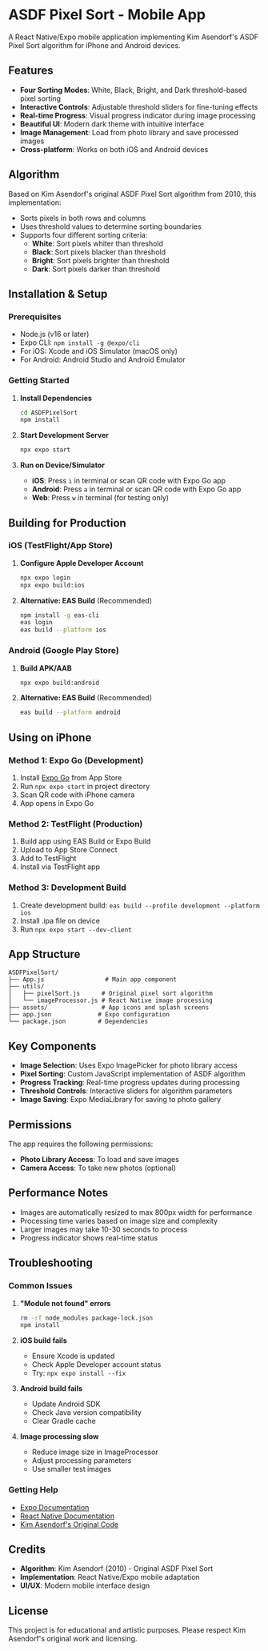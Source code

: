 # ASDF Pixel Sort - Mobile App

A React Native/Expo mobile application implementing Kim Asendorf's ASDF Pixel Sort algorithm for iPhone and Android devices.

## Features

- **Four Sorting Modes**: White, Black, Bright, and Dark threshold-based pixel sorting
- **Interactive Controls**: Adjustable threshold sliders for fine-tuning effects
- **Real-time Progress**: Visual progress indicator during image processing
- **Beautiful UI**: Modern dark theme with intuitive interface
- **Image Management**: Load from photo library and save processed images
- **Cross-platform**: Works on both iOS and Android devices

## Algorithm

Based on Kim Asendorf's original ASDF Pixel Sort algorithm from 2010, this implementation:
- Sorts pixels in both rows and columns
- Uses threshold values to determine sorting boundaries
- Supports four different sorting criteria:
  - **White**: Sort pixels whiter than threshold
  - **Black**: Sort pixels blacker than threshold  
  - **Bright**: Sort pixels brighter than threshold
  - **Dark**: Sort pixels darker than threshold

## Installation & Setup

### Prerequisites
- Node.js (v16 or later)
- Expo CLI: `npm install -g @expo/cli`
- For iOS: Xcode and iOS Simulator (macOS only)
- For Android: Android Studio and Android Emulator

### Getting Started

1. **Install Dependencies**
   ```bash
   cd ASDFPixelSort
   npm install
   ```

2. **Start Development Server**
   ```bash
   npx expo start
   ```

3. **Run on Device/Simulator**
   - **iOS**: Press `i` in terminal or scan QR code with Expo Go app
   - **Android**: Press `a` in terminal or scan QR code with Expo Go app
   - **Web**: Press `w` in terminal (for testing only)

## Building for Production

### iOS (TestFlight/App Store)

1. **Configure Apple Developer Account**
   ```bash
   npx expo login
   npx expo build:ios
   ```

2. **Alternative: EAS Build** (Recommended)
   ```bash
   npm install -g eas-cli
   eas login
   eas build --platform ios
   ```

### Android (Google Play Store)

1. **Build APK/AAB**
   ```bash
   npx expo build:android
   ```

2. **Alternative: EAS Build** (Recommended)
   ```bash
   eas build --platform android
   ```

## Using on iPhone

### Method 1: Expo Go (Development)
1. Install [Expo Go](https://apps.apple.com/app/expo-go/id982107779) from App Store
2. Run `npx expo start` in project directory
3. Scan QR code with iPhone camera
4. App opens in Expo Go

### Method 2: TestFlight (Production)
1. Build app using EAS Build or Expo Build
2. Upload to App Store Connect
3. Add to TestFlight
4. Install via TestFlight app

### Method 3: Development Build
1. Create development build: `eas build --profile development --platform ios`
2. Install .ipa file on device
3. Run `npx expo start --dev-client`

## App Structure

```
ASDFPixelSort/
├── App.js                 # Main app component
├── utils/
│   ├── pixelSort.js      # Original pixel sort algorithm
│   └── imageProcessor.js # React Native image processing
├── assets/               # App icons and splash screens
├── app.json             # Expo configuration
└── package.json         # Dependencies
```

## Key Components

- **Image Selection**: Uses Expo ImagePicker for photo library access
- **Pixel Sorting**: Custom JavaScript implementation of ASDF algorithm
- **Progress Tracking**: Real-time progress updates during processing
- **Threshold Controls**: Interactive sliders for algorithm parameters
- **Image Saving**: Expo MediaLibrary for saving to photo gallery

## Permissions

The app requires the following permissions:
- **Photo Library Access**: To load and save images
- **Camera Access**: To take new photos (optional)

## Performance Notes

- Images are automatically resized to max 800px width for performance
- Processing time varies based on image size and complexity
- Larger images may take 10-30 seconds to process
- Progress indicator shows real-time status

## Troubleshooting

### Common Issues

1. **"Module not found" errors**
   ```bash
   rm -rf node_modules package-lock.json
   npm install
   ```

2. **iOS build fails**
   - Ensure Xcode is updated
   - Check Apple Developer account status
   - Try: `npx expo install --fix`

3. **Android build fails**
   - Update Android SDK
   - Check Java version compatibility
   - Clear Gradle cache

4. **Image processing slow**
   - Reduce image size in ImageProcessor
   - Adjust processing parameters
   - Use smaller test images

### Getting Help

- [Expo Documentation](https://docs.expo.dev/)
- [React Native Documentation](https://reactnative.dev/docs/getting-started)
- [Kim Asendorf's Original Code](https://github.com/00120212/ASDFPixelSort)

## Credits

- **Algorithm**: Kim Asendorf (2010) - Original ASDF Pixel Sort
- **Implementation**: React Native/Expo mobile adaptation
- **UI/UX**: Modern mobile interface design

## License

This project is for educational and artistic purposes. Please respect Kim Asendorf's original work and licensing.